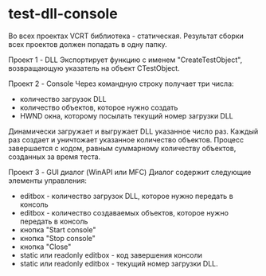 # test-dll-console

Во всех проектах VCRT библиотека - статическая.
Результат сборки всех проектов должен попадать в одну папку.
 
Проект 1 - DLL
Экспортирует функцию с именем "CreateTestObject", возвращающую указатель на объект CTestObject.
 
Проект 2 - Console
Через командную строку получает три числа:
- количество загрузок DLL
- количество объектов, которое нужно создать
- HWND окна, которому посылать текущий номер загрузки DLL
 
Динамически загружает и выгружает DLL указанное число раз.
Каждый раз создает и уничтожает указанное количество объектов.
Процесс завершается с кодом, равным суммарному количеству объектов, созданных за время теста.
 
Проект 3 - GUI диалог (WinAPI или MFC)
Диалог содержит следующие элементы управления:
- editbox - количество загрузок DLL, которое нужно передать в консоль
- editbox - количество создаваемых объектов, которое нужно передать в консоль
- кнопка "Start console"
- кнопка "Stop console"
- кнопка "Close"
- static или readonly editbox - код завершения консоли
- static или readonly editbox - текущий номер загрузки DLL.
